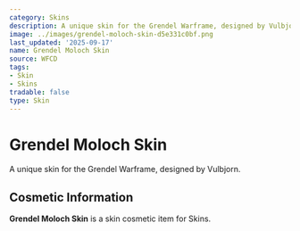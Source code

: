 ```yaml
---
category: Skins
description: A unique skin for the Grendel Warframe, designed by Vulbjorn.
image: ../images/grendel-moloch-skin-d5e331c0bf.png
last_updated: '2025-09-17'
name: Grendel Moloch Skin
source: WFCD
tags:
- Skin
- Skins
tradable: false
type: Skin
---
```


# Grendel Moloch Skin

A unique skin for the Grendel Warframe, designed by Vulbjorn.

## Cosmetic Information

**Grendel Moloch Skin** is a skin cosmetic item for Skins.

